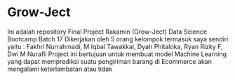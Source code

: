 # Grow-Ject
Ini adalah repository Final Project Rakamin (Grow-Ject) Data Science Bootcamp Batch 17
Dikerjakan oleh 5 orang kelompok termasuk saya sendiri yaitu : Fakhri Nurrahmadi, M Iqbal Tawakkal, Dyah Phitaloka, Ryan Rizky F, Dwi M Nurafli
Project ini bertujuan untuk membuat model Machine Learning yang dapat memprediksi suatu pengiriman barang di Ecommerce akan mengalami keterlambatan atau tidak
